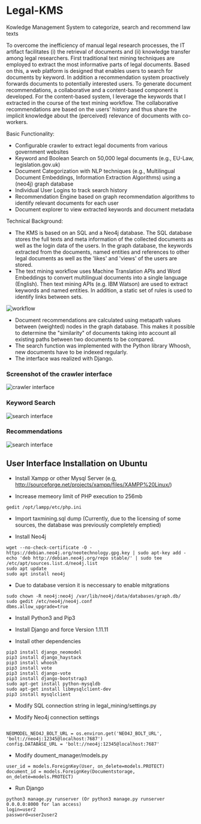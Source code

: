 # Legal-KMS
Kowledge Management System to categorize, search and recommend law texts

To overcome the inefficiency of manual legal research processes, the IT artifact facilitates (i) the retrieval of
documents and (ii) knowledge transfer among legal researchers. First traditional text mining techniques are employed to extract
the most informative parts of legal documents. Based on this, a web platform is designed that enables users to search for documents
by keyword. In addition a recommendation system proactively forwards documents to potentially interested users. To generate document
recommendations, a collaborative and a content-based component is developed.
For the content-based system, I leverage the keywords that I extracted in the course of the text mining workflow.
The collaborative recommendations are based on the users' history and thus share the implicit knowledge about the (perceived)
relevance of documents with co-workers.

Basic Functionality:
- Configurable crawler to extract legal documents from various government websites
- Keyword and Boolean Search on 50,000 legal documents (e.g., EU-Law, legislation.gov.uk)
- Document Categorization with NLP techniques (e.g., Multilingual Document Embeddings, Information Extraction Algorithms) using a (neo4j) graph database
- Individual User Logins to track search history 
- Recommendation Engine based on graph recommendation algorithms to identify relevant documents for each user
- Document explorer to view extracted keywords and document metadata

Technical Background:
- The KMS is based on an SQL and a Neo4j database. The SQL database stores the full texts and meta information of the collected documents as well as the login data of the users. In the graph database, the keywords extracted from the documents, named entities and references to other legal documents as well as the 'likes' and 'views' of the users are stored.  
- The text mining workflow uses Machine Translation APIs and Word Embeddings to convert multilingual documents into a single language (English). Then text mining APIs (e.g. IBM Watson) are used to extract keywords and named entities. In addition, a static set of rules is used to identify links between sets.

![workflow](http://murtaugh.de/img_tmp/2.png)

- Document recommendations are calculated using metapath values between (weighted) nodes in the graph database. This makes it possible to determine the "similarity" of documents taking into account all existing paths between two documents to be compared.
- The search function was implemented with the Python library Whoosh, new documents have to be indexed regularly.
- The interface was realized with Django. 

### Screenshot of the crawler interface
![crawler interface](http://murtaugh.de/img_tmp/1.png)


### Keyword Search
![search interface](http://murtaugh.de/img_tmp/3.png)


### Recommendations
![search interface](http://murtaugh.de/img_tmp/5.png)


## User Interface Installation on Ubuntu

- Install Xampp or other Mysql Server (e.g, http://sourceforge.net/projects/xampp/files/XAMPP%20Linux/)

- Increase memeory limit of PHP execution to 256mb
```
gedit /opt/lampp/etc/php.ini
```

- Import taxmining.sql dump (Currently, due to the licensing of some sources, the database was previously completely emptied)

- Install Neo4j

```
wget --no-check-certificate -O - https://debian.neo4j.org/neotechnology.gpg.key | sudo apt-key add -
echo 'deb http://debian.neo4j.org/repo stable/' | sudo tee /etc/apt/sources.list.d/neo4j.list
sudo apt update
sudo apt install neo4j

```

- Due to database version it is neccessary to enable mitgrations

```
sudo chown -R neo4j:neo4j /var/lib/neo4j/data/databases/graph.db/
sudo gedit /etc/neo4j/neo4j.conf
dbms.allow_upgrade=true

```

- Install Python3 and Pip3

- Install Django and force Version 1.11.11

- Install other dependencies

```
pip3 install django_neomodel
pip3 install django_haystack
pip3 install whoosh
pip3 install vote
pip3 install django-vote
pip3 install django-bootstrap3
sudo apt-get install python-mysqldb
sudo apt-get install libmysqlclient-dev
pip3 install mysqlclient

```
- Modify SQL connection string in legal_mining/settings.py

- Modify Neo4j connection settings

```

NEOMODEL_NEO4J_BOLT_URL = os.environ.get('NEO4J_BOLT_URL', 'bolt://neo4j:12345@localhost:7687')
config.DATABASE_URL = 'bolt://neo4j:12345@localhost:7687'
```

- Modify doument_manager/models.py 

```
user_id = models.ForeignKey(User, on_delete=models.PROTECT)
document_id = models.ForeignKey(Documentstorage, on_delete=models.PROTECT)
```

- Run Django

```
python3 manage.py runserver (Or python3 manage.py runserver 0.0.0.0:8000 for lan access)
login=user2
password=user2user2
```
  
